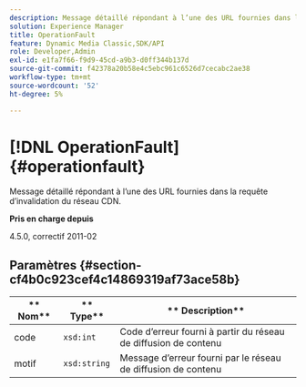 ```yaml
---
description: Message détaillé répondant à l’une des URL fournies dans la requête d’invalidation du réseau CDN.
solution: Experience Manager
title: OperationFault
feature: Dynamic Media Classic,SDK/API
role: Developer,Admin
exl-id: e1fa7f66-f9d9-45cd-a9b3-d0ff344b137d
source-git-commit: f42378a20b58e4c5ebc961c6526d7cecabc2ae38
workflow-type: tm+mt
source-wordcount: '52'
ht-degree: 5%

---
```


# [!DNL OperationFault]{#operationfault}

Message détaillé répondant à l’une des URL fournies dans la requête d’invalidation du réseau CDN.

**Pris en charge depuis**

4.5.0, correctif 2011-02

## Paramètres {#section-cf4b0c923cef4c14869319af73ace58b}

| ** Nom** | ** Type** | ** Description** |
|---|---|---|
| code | `xsd:int` | Code d’erreur fourni à partir du réseau de diffusion de contenu |
| motif | `xsd:string` | Message d’erreur fourni par le réseau de diffusion de contenu |
